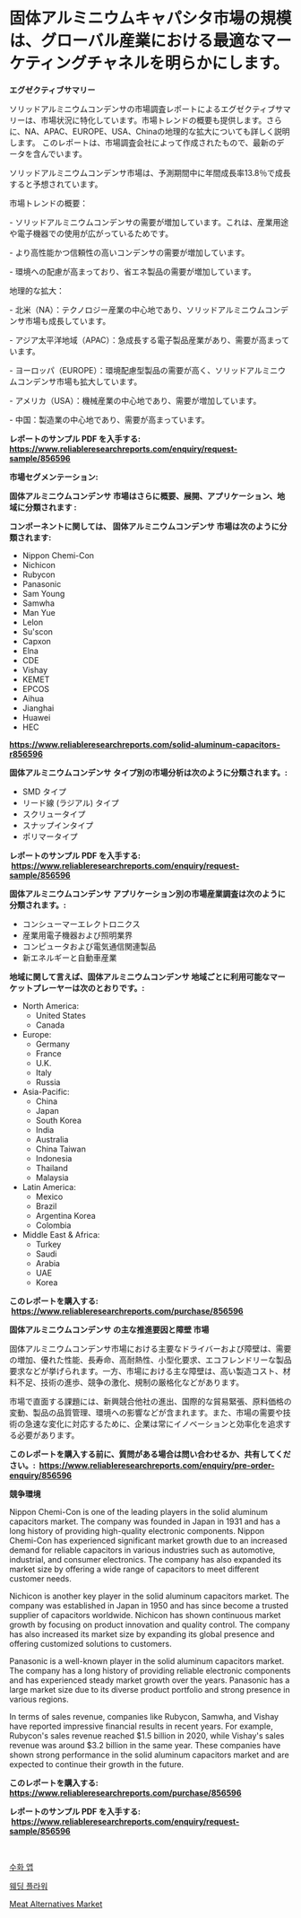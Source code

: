 <p><h1>固体アルミニウムキャパシタ市場の規模は、グローバル産業における最適なマーケティングチャネルを明らかにします。</h1></p><p><strong>エグゼクティブサマリー</strong></p>
<p><p>ソリッドアルミニウムコンデンサの市場調査レポートによるエグゼクティブサマリーは、市場状況に特化しています。市場トレンドの概要も提供します。さらに、NA、APAC、EUROPE、USA、Chinaの地理的な拡大についても詳しく説明します。 このレポートは、市場調査会社によって作成されたもので、最新のデータを含んでいます。</p><p>ソリッドアルミニウムコンデンサ市場は、予測期間中に年間成長率13.8％で成長すると予想されています。</p><p>市場トレンドの概要：</p><p>- ソリッドアルミニウムコンデンサの需要が増加しています。これは、産業用途や電子機器での使用が広がっているためです。</p><p>- より高性能かつ信頼性の高いコンデンサの需要が増加しています。</p><p>- 環境への配慮が高まっており、省エネ製品の需要が増加しています。</p><p>地理的な拡大：</p><p>- 北米（NA）：テクノロジー産業の中心地であり、ソリッドアルミニウムコンデンサ市場も成長しています。</p><p>- アジア太平洋地域（APAC）：急成長する電子製品産業があり、需要が高まっています。</p><p>- ヨーロッパ（EUROPE）：環境配慮型製品の需要が高く、ソリッドアルミニウムコンデンサ市場も拡大しています。</p><p>- アメリカ（USA）：機械産業の中心地であり、需要が増加しています。</p><p>- 中国：製造業の中心地であり、需要が高まっています。</p></p>
<p><strong>レポートのサンプル PDF を入手する: <a href="https://www.reliableresearchreports.com/enquiry/request-sample/856596">https://www.reliableresearchreports.com/enquiry/request-sample/856596</a></strong></p>
<p><strong>市場セグメンテーション:</strong></p>
<p><strong> 固体アルミニウムコンデンサ 市場はさらに概要、展開、アプリケーション、地域に分類されます :</strong></p>
<p><strong>コンポーネントに関しては、 固体アルミニウムコンデンサ 市場は次のように分類されます: &nbsp;</strong></p>
<p><ul><li>Nippon Chemi-Con</li><li>Nichicon</li><li>Rubycon</li><li>Panasonic</li><li>Sam Young</li><li>Samwha</li><li>Man Yue</li><li>Lelon</li><li>Su'scon</li><li>Capxon</li><li>Elna</li><li>CDE</li><li>Vishay</li><li>KEMET</li><li>EPCOS</li><li>Aihua</li><li>Jianghai</li><li>Huawei</li><li>HEC</li></ul></p>
<p><strong><a href="https://www.reliableresearchreports.com/solid-aluminum-capacitors-r856596">https://www.reliableresearchreports.com/solid-aluminum-capacitors-r856596</a></strong></p>
<p><strong> 固体アルミニウムコンデンサ タイプ別の市場分析は次のように分類されます。:</strong></p>
<p><ul><li>SMD タイプ</li><li>リード線 (ラジアル) タイプ</li><li>スクリュータイプ</li><li>スナップインタイプ</li><li>ポリマータイプ</li></ul></p>
<p><strong>レポートのサンプル PDF を入手する: &nbsp;<a href="https://www.reliableresearchreports.com/enquiry/request-sample/856596">https://www.reliableresearchreports.com/enquiry/request-sample/856596</a></strong></p>
<p><strong> 固体アルミニウムコンデンサ アプリケーション別の市場産業調査は次のように分類されます。:</strong></p>
<p><ul><li>コンシューマーエレクトロニクス</li><li>産業用電子機器および照明業界</li><li>コンピュータおよび電気通信関連製品</li><li>新エネルギーと自動車産業</li></ul></p>
<p><strong>地域に関して言えば、固体アルミニウムコンデンサ 地域ごとに利用可能なマーケットプレーヤーは次のとおりです。:</strong></p>
<p><ul>
    <li>
        North America:
        <ul>
            <li>United States</li>
            <li>Canada</li>
        </ul>
    </li>
    <li>
        Europe:
        <ul>
            <li>Germany</li>
            <li>France</li>
            <li>U.K.</li>
            <li>Italy</li>
            <li>Russia</li>
        </ul>
    </li>
    <li>
        Asia-Pacific:
        <ul>
            <li>China</li>
            <li>Japan</li>
            <li>South Korea</li>
            <li>India</li>
            <li>Australia</li>
            <li>China Taiwan</li>
            <li>Indonesia</li>
            <li>Thailand</li>
            <li>Malaysia</li>
        </ul>
    </li>
    <li>
        Latin America:
        <ul>
            <li>Mexico</li>
            <li>Brazil</li>
            <li>Argentina Korea</li>
            <li>Colombia</li>
        </ul>
    </li>
    <li>
        Middle East & Africa:
        <ul>
            <li>Turkey</li>
            <li>Saudi</li>
            <li>Arabia</li>
            <li>UAE</li>
            <li>Korea</li>
        </ul>
    </li>
    </ul></p>
<p><strong>このレポートを購入する: &nbsp;<a href="https://www.reliableresearchreports.com/purchase/856596">https://www.reliableresearchreports.com/purchase/856596</a></strong></p>
<p><strong>固体アルミニウムコンデンサ の主な推進要因と障壁 市場</strong></p>
<p><p>固体アルミニウムコンデンサ市場における主要なドライバーおよび障壁は、需要の増加、優れた性能、長寿命、高耐熱性、小型化要求、エコフレンドリーな製品要求などが挙げられます。一方、市場における主な障壁は、高い製造コスト、材料不足、技術の進歩、競争の激化、規制の厳格化などがあります。</p><p>市場で直面する課題には、新興競合他社の進出、国際的な貿易緊張、原料価格の変動、製品の品質管理、環境への影響などが含まれます。また、市場の需要や技術の急速な変化に対応するために、企業は常にイノベーションと効率化を追求する必要があります。</p></p>
<p><strong>このレポートを購入する前に、質問がある場合は問い合わせるか、共有してください。:&nbsp; <a href="https://www.reliableresearchreports.com/enquiry/pre-order-enquiry/856596">https://www.reliableresearchreports.com/enquiry/pre-order-enquiry/856596</a></strong></p>
<p><strong>競争環境</strong></p>
<p><p>Nippon Chemi-Con is one of the leading players in the solid aluminum capacitors market. The company was founded in Japan in 1931 and has a long history of providing high-quality electronic components. Nippon Chemi-Con has experienced significant market growth due to an increased demand for reliable capacitors in various industries such as automotive, industrial, and consumer electronics. The company has also expanded its market size by offering a wide range of capacitors to meet different customer needs.</p><p>Nichicon is another key player in the solid aluminum capacitors market. The company was established in Japan in 1950 and has since become a trusted supplier of capacitors worldwide. Nichicon has shown continuous market growth by focusing on product innovation and quality control. The company has also increased its market size by expanding its global presence and offering customized solutions to customers.</p><p>Panasonic is a well-known player in the solid aluminum capacitors market. The company has a long history of providing reliable electronic components and has experienced steady market growth over the years. Panasonic has a large market size due to its diverse product portfolio and strong presence in various regions.</p><p>In terms of sales revenue, companies like Rubycon, Samwha, and Vishay have reported impressive financial results in recent years. For example, Rubycon's sales revenue reached $1.5 billion in 2020, while Vishay's sales revenue was around $3.2 billion in the same year. These companies have shown strong performance in the solid aluminum capacitors market and are expected to continue their growth in the future.</p></p>
<p><strong>このレポートを購入する: &nbsp; <a href="https://www.reliableresearchreports.com/purchase/856596">https://www.reliableresearchreports.com/purchase/856596</a></strong></p>
<p><strong>レポートのサンプル PDF を入手する: &nbsp;<a href="https://www.reliableresearchreports.com/enquiry/request-sample/856596">https://www.reliableresearchreports.com/enquiry/request-sample/856596</a></strong><strong></strong></p>
<p>&nbsp;</p>
<p><p><a href="https://medium.com/@bubblebutt879567/%EC%88%98%ED%99%94-%EC%95%B1-%EC%8B%9C%EC%9E%A5-%EA%B7%9C%EB%AA%A8-%EC%8B%9C%EC%9E%A5-%EC%A0%84%EB%A7%9D-%EB%B0%8F-%EC%8B%9C%EC%9E%A5-%EC%98%88%EC%B8%A1-2024%EB%85%84%EB%B6%80%ED%84%B0-2031%EB%85%84%EA%B9%8C%EC%A7%80-4d0986ee3a49">수화 앱</a></p><p><a href="https://medium.com/@garyauer906782023/%EA%B2%B0%ED%98%BC%EC%8B%9D-%EA%BD%83-%EC%8B%9C%EC%9E%A5-%EA%B7%9C%EB%AA%A8%EB%8A%94-%EA%B8%80%EB%A1%9C%EB%B2%8C-%EC%82%B0%EC%97%85%EC%97%90%EC%84%9C-%EC%B5%9C%EA%B3%A0%EC%9D%98-%EB%A7%88%EC%BC%80%ED%8C%85-%EC%B1%84%EB%84%90%EC%9D%84-%EB%B3%B4%EC%97%AC%EC%A4%8D%EB%8B%88%EB%8B%A4-9c4e4f5b6ff9">웨딩 플라워</a></p><p><a href="https://github.com/santosh758595/Market-Research-Report-List-4/blob/main/meat-alternatives-market.md">Meat Alternatives Market</a></p></p>